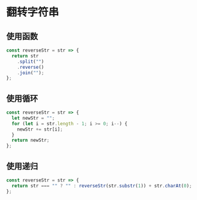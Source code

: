 # 翻转字符串

## 使用函数

```javascript
const reverseStr = str => {
  return str
    .split("")
    .reverse()
    .join("");
};
```

## 使用循环

```javascript
const reverseStr = str => {
  let newStr = "";
  for (let i = str.length - 1; i >= 0; i--) {
    newStr += str[i];
  }
  return newStr;
};
```

## 使用递归

```javascript
const reverseStr = str => {
  return str === "" ? "" : reverseStr(str.substr(1)) + str.charAt(0);
};
```
